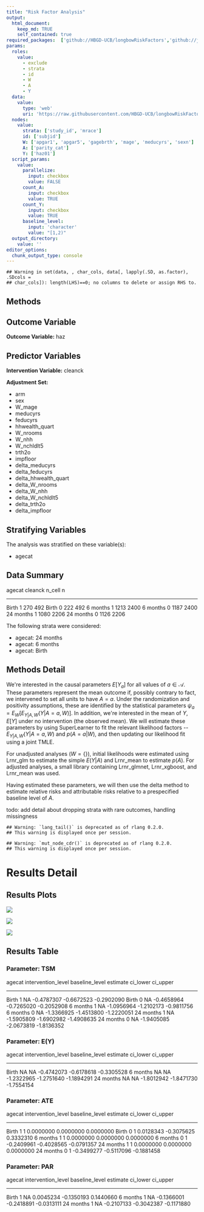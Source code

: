 ```yaml
---
title: "Risk Factor Analysis"
output: 
  html_document:
    keep_md: TRUE
    self_contained: true
required_packages:  ['github://HBGD-UCB/longbowRiskFactors','github://jeremyrcoyle/skimr@vector_types', 'github://tlverse/delayed']
params:
  roles:
    value:
      - exclude
      - strata
      - id
      - W
      - A
      - Y
  data: 
    value: 
      type: 'web'
      uri: 'https://raw.githubusercontent.com/HBGD-UCB/longbowRiskFactors/master/inst/sample_data/birthwt_data.rdata'
  nodes:
    value:
      strata: ['study_id', 'mrace']
      id: ['subjid']
      W: ['apgar1', 'apgar5', 'gagebrth', 'mage', 'meducyrs', 'sexn']
      A: ['parity_cat']
      Y: ['haz01']
  script_params:
    value:
      parallelize:
        input: checkbox
        value: FALSE
      count_A:
        input: checkbox
        value: TRUE
      count_Y:
        input: checkbox
        value: TRUE        
      baseline_level:
        input: 'character'
        value: "[1,2)"
  output_directory:
    value: ''
editor_options: 
  chunk_output_type: console
---
```







```
## Warning in set(data, , char_cols, data[, lapply(.SD, as.factor), .SDcols =
## char_cols]): length(LHS)==0; no columns to delete or assign RHS to.
```

## Methods
## Outcome Variable

**Outcome Variable:** haz

## Predictor Variables

**Intervention Variable:** cleanck

**Adjustment Set:**

* arm
* sex
* W_mage
* meducyrs
* feducyrs
* hhwealth_quart
* W_nrooms
* W_nhh
* W_nchldlt5
* trth2o
* impfloor
* delta_meducyrs
* delta_feducyrs
* delta_hhwealth_quart
* delta_W_nrooms
* delta_W_nhh
* delta_W_nchldlt5
* delta_trth2o
* delta_impfloor

## Stratifying Variables

The analysis was stratified on these variable(s):

* agecat

## Data Summary

agecat      cleanck    n_cell      n
----------  --------  -------  -----
Birth       1             270    492
Birth       0             222    492
6 months    1            1213   2400
6 months    0            1187   2400
24 months   1            1080   2206
24 months   0            1126   2206


The following strata were considered:

* agecat: 24 months
* agecat: 6 months
* agecat: Birth



## Methods Detail

We're interested in the causal parameters $E[Y_a]$ for all values of $a \in \mathcal{A}$. These parameters represent the mean outcome if, possibly contrary to fact, we intervened to set all units to have $A=a$. Under the randomization and positivity assumptions, these are identified by the statistical parameters $\psi_a=E_W[E_{Y|A,W}(Y|A=a,W)]$.  In addition, we're interested in the mean of $Y$, $E[Y]$ under no intervention (the observed mean). We will estimate these parameters by using SuperLearner to fit the relevant likelihood factors -- $E_{Y|A,W}(Y|A=a,W)$ and $p(A=a|W)$, and then updating our likelihood fit using a joint TMLE.

For unadjusted analyses ($W=\{\}$), initial likelihoods were estimated using Lrnr_glm to estimate the simple $E(Y|A)$ and Lrnr_mean to estimate $p(A)$. For adjusted analyses, a small library containing Lrnr_glmnet, Lrnr_xgboost, and Lrnr_mean was used.

Having estimated these parameters, we will then use the delta method to estimate relative risks and attributable risks relative to a prespecified baseline level of $A$.

todo: add detail about dropping strata with rare outcomes, handling missingness



```
## Warning: `lang_tail()` is deprecated as of rlang 0.2.0.
## This warning is displayed once per session.
```

```
## Warning: `mut_node_cdr()` is deprecated as of rlang 0.2.0.
## This warning is displayed once per session.
```




# Results Detail

## Results Plots
![](/tmp/cb130b29-92b2-4dd8-ad11-15cda6e76ae5/27c4f721-03cb-4490-9dbc-b5834aa7cf35/REPORT_files/figure-html/plot_tsm-1.png)<!-- -->



![](/tmp/cb130b29-92b2-4dd8-ad11-15cda6e76ae5/27c4f721-03cb-4490-9dbc-b5834aa7cf35/REPORT_files/figure-html/plot_ate-1.png)<!-- -->



![](/tmp/cb130b29-92b2-4dd8-ad11-15cda6e76ae5/27c4f721-03cb-4490-9dbc-b5834aa7cf35/REPORT_files/figure-html/plot_par-1.png)<!-- -->

## Results Table

### Parameter: TSM


agecat      intervention_level   baseline_level      estimate     ci_lower     ci_upper
----------  -------------------  ---------------  -----------  -----------  -----------
Birth       1                    NA                -0.4787307   -0.6672523   -0.2902090
Birth       0                    NA                -0.4658964   -0.7265020   -0.2052908
6 months    1                    NA                -1.0956964   -1.2102173   -0.9811756
6 months    0                    NA                -1.3366925   -1.4513800   -1.2220051
24 months   1                    NA                -1.5905809   -1.6902982   -1.4908635
24 months   0                    NA                -1.9405085   -2.0673819   -1.8136352


### Parameter: E(Y)


agecat      intervention_level   baseline_level      estimate     ci_lower     ci_upper
----------  -------------------  ---------------  -----------  -----------  -----------
Birth       NA                   NA                -0.4742073   -0.6178618   -0.3305528
6 months    NA                   NA                -1.2322965   -1.2751640   -1.1894291
24 months   NA                   NA                -1.8012942   -1.8471730   -1.7554154


### Parameter: ATE


agecat      intervention_level   baseline_level      estimate     ci_lower     ci_upper
----------  -------------------  ---------------  -----------  -----------  -----------
Birth       1                    1                  0.0000000    0.0000000    0.0000000
Birth       0                    1                  0.0128343   -0.3075625    0.3332310
6 months    1                    1                  0.0000000    0.0000000    0.0000000
6 months    0                    1                 -0.2409961   -0.4028565   -0.0791357
24 months   1                    1                  0.0000000    0.0000000    0.0000000
24 months   0                    1                 -0.3499277   -0.5117096   -0.1881458


### Parameter: PAR


agecat      intervention_level   baseline_level      estimate     ci_lower     ci_upper
----------  -------------------  ---------------  -----------  -----------  -----------
Birth       1                    NA                 0.0045234   -0.1350193    0.1440660
6 months    1                    NA                -0.1366001   -0.2418891   -0.0313111
24 months   1                    NA                -0.2107133   -0.3042387   -0.1171880
